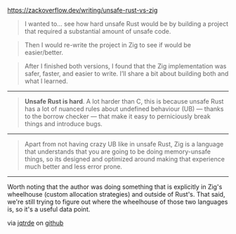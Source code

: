 https://zackoverflow.dev/writing/unsafe-rust-vs-zig

> I wanted to... see how hard unsafe Rust would be by building a project that required a substantial amount of unsafe code.

> Then I would re-write the project in Zig to see if would be easier/better.

> After I finished both versions, I found that the Zig implementation was safer, faster, and easier to write. I’ll share a bit about building both and what I learned.

----

> **Unsafe Rust is hard**. A lot harder than C, this is because unsafe Rust has a lot of nuanced rules about undefined behaviour (UB) — thanks to the borrow checker — that make it easy to perniciously break things and introduce bugs.

----

> Apart from not having crazy UB like in unsafe Rust, Zig is a language that understands that you are going to be doing memory-unsafe things, so its designed and optimized around making that experience much better and less error prone.

----

Worth noting that the author was doing something that is explicitly in Zig's wheelhouse (custom allocation strategies) and outside of Rust's. That said, we're still trying to figure out where the wheelhouse of those two languages is, so it's a useful data point.

via [jqtrde](http://jqtrde.com/) on [github](https://github.com/jqtrde)